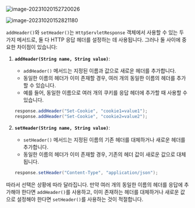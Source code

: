 ![image-20231020152720026](C:\Users\user\AppData\Roaming\Typora\typora-user-images\image-20231020152720026.png)

![image-20231020152821180](C:\Users\user\AppData\Roaming\Typora\typora-user-images\image-20231020152821180.png)





`addHeader()`와 `setHeader()`는 `HttpServletResponse` 객체에서 사용할 수 있는 두 가지 메서드로, 둘 다 HTTP 응답 헤더를 설정하는 데 사용됩니다. 그러나 둘 사이에 중요한 차이점이 있습니다:

1. **`addHeader(String name, String value)`**:
   - `addHeader()` 메서드는 지정된 이름과 값으로 새로운 헤더를 추가합니다.
   - 동일한 이름의 헤더가 이미 존재할 경우, 여러 개의 동일한 이름의 헤더를 추가할 수 있습니다.
   - 예를 들어, 동일한 이름으로 여러 개의 쿠키를 응답 헤더에 추가할 때 사용할 수 있습니다.

   ```java
   response.addHeader("Set-Cookie", "cookie1=value1");
   response.addHeader("Set-Cookie", "cookie2=value2");
   ```

2. **`setHeader(String name, String value)`**:
   - `setHeader()` 메서드는 지정된 이름의 기존 헤더를 대체하거나 새로운 헤더를 추가합니다.
   - 동일한 이름의 헤더가 이미 존재할 경우, 기존의 헤더 값이 새로운 값으로 대체됩니다.

   ```java
   response.setHeader("Content-Type", "application/json");
   ```

따라서 선택은 상황에 따라 달라집니다. 만약 여러 개의 동일한 이름의 헤더를 응답에 추가해야 한다면 `addHeader()`를 사용하고, 이미 존재하는 헤더를 대체하거나 새로운 값으로 설정해야 한다면 `setHeader()`를 사용하는 것이 적절합니다.